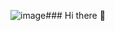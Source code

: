 ![image](https://github.com/Anuswethaa/Anuswethaa/assets/102606619/962e5794-cc9b-4f92-8eff-ca2bd1fd074c)### Hi there 👋

<!--
**Anuswethaa/Anuswethaa** is a ✨ _special_ ✨ repository because its `README.md` (this file) appears on your GitHub profile.

Here are some ideas to get you started:

- 👋 Hi, I’m @Anuswethaa
- 👀 I’m interested in Data Security and cryptography
- 🌱 I’m currently in BTech Computer Science 3rd year
- 💞️ I’m looking to collaborate on simpler projects for now, to improve my skills.
- 📫 You can reach me through my email -anuswethaa2003@gmail.com

-->

